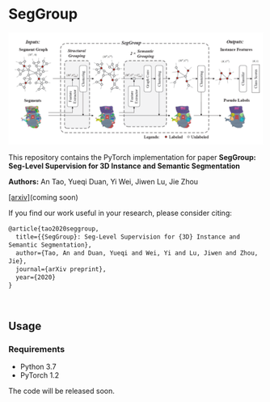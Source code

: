 # SegGroup

<p float="left">
    <img src="image/SegGroup.png" width="800"/>
</p>

This repository contains the PyTorch implementation for paper **SegGroup: Seg-Level Supervision for 3D Instance and Semantic Segmentation**

**Authors:** An Tao, Yueqi Duan, Yi Wei, Jiwen Lu, Jie Zhou

[[arxiv]]()(coming soon)

If you find our work useful in your research, please consider citing:
```
@article{tao2020seggroup,
  title={{SegGroup}: Seg-Level Supervision for {3D} Instance and Semantic Segmentation},
  author={Tao, An and Duan, Yueqi and Wei, Yi and Lu, Jiwen and Zhou, Jie},
  journal={arXiv preprint},
  year={2020}
}
```

&nbsp;
## Usage
### Requirements
- Python 3.7
- PyTorch 1.2

The code will be released soon.
